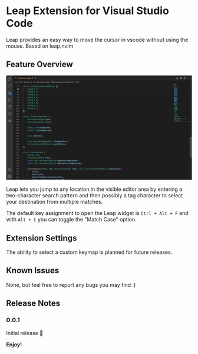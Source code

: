 # Leap Extension for Visual Studio Code 

Leap provides an easy way to move the cursor in vscode without using the mouse. Based on leap.nvim

## Feature Overview

![showcase](./media/showcase.gif?raw=true)

Leap lets you jump to any location in the visible editor area by entering a two-character search pattern and then possibly a tag character to select your destination from multiple matches.

The default key assignment to open the Leap widget is `Ctrl + Alt + F` and with `Alt + C` you can toggle the "Match Case" option.

## Extension Settings

The ability to select a custom keymap is planned for future releases.

## Known Issues

None, but feel free to report any bugs you may find :)

## Release Notes

### 0.0.1

Initial release 🎉

**Enjoy!**
